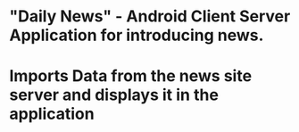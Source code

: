 # "Daily News" - Android Client Server Application for introducing news.
# Imports Data from the news site server and displays it in the application
